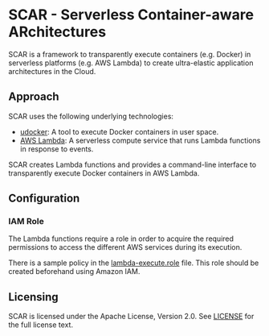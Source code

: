 SCAR - Serverless Container-aware ARchitectures
===============================================

SCAR is a framework to transparently execute containers (e.g. Docker) in serverless platforms (e.g. AWS Lambda) to create ultra-elastic application architectures in the Cloud.

## Approach

SCAR uses the following underlying technologies:

* [udocker](https://github.com/indigo-dc/udocker/): A tool to execute Docker containers in user space.
* [AWS Lambda](https://aws.amazon.com/lambda): A serverless compute service that runs Lambda functions in response to events.

SCAR creates Lambda functions and provides a command-line interface to transparently execute Docker containers in AWS Lambda.

## Configuration

### IAM Role

The Lambda functions require a role in order to acquire the required permissions to access the different AWS services during its execution.

There is a sample policy in the [lambda-execute.role](docs/aws/lambda-execute.role) file. This role should be created beforehand using Amazon IAM.

## Licensing
SCAR is licensed under the Apache License, Version 2.0. See
[LICENSE](https://github.com/grycap/scar/blob/master/LICENSE) for the full
license text.